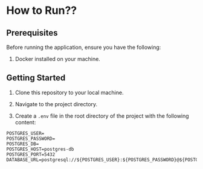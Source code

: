 # How to Run??

## Prerequisites
Before running the application, ensure you have the following:

1. Docker installed on your machine.

## Getting Started

1. Clone this repository to your local machine.
2. Navigate to the project directory.

3. Create a `.env` file in the root directory of the project with the following content:

```plaintext
POSTGRES_USER=
POSTGRES_PASSWORD=
POSTGRES_DB=
POSTGRES_HOST=postgres-db
POSTGRES_PORT=5432
DATABASE_URL=postgresql://${POSTGRES_USER}:${POSTGRES_PASSWORD}@${POSTGRES_HOST}:${POSTGRES_PORT}/${POSTGRES_DB}